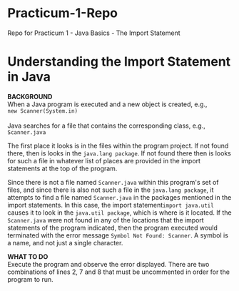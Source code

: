 # Practicum-1-Repo
Repo for Practicum 1 - Java Basics - The Import Statement
# Understanding the Import Statement in Java

**BACKGROUND**<br>
When a Java program is executed and a new object is
created, e.g., <br>`new Scanner(System.in)`<br><br> Java searches
for a file that contains the corresponding class,
e.g., `Scanner.java`

The first place it looks is in the files within
the program project. If not found there, then is looks
in the `java.lang package`. If not found there then is
looks for such a file in whatever list of places are
provided in the import statements at the top of the
program. 

Since there is not a file named `Scanner.java`
within this program's set of files, and since there
is also not such a file in the `java.lang package`, it
attempts to find a file named `Scanner.java` in the packages mentioned
in the import statements. In this case, the import
statement`import java.util` causes it to look in
the `java.util package`, which is where is it located.
If the `Scanner.java` were not found in any of the 
locations that the import statements of the program
indicated, then the program executed would terminated
with the error message `Symbol Not Found: Scanner`.
A symbol is a name, and not just a single character.

**WHAT TO DO**<br>
Execute the program and observe the error displayed. There are
two combinations of lines 2, 7 and 8 that must be uncommented
in order for the program to run.
